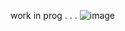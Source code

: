 work in prog . . .
![image](https://github.com/user-attachments/assets/8780b770-019a-4b4f-bced-516f8c75575a)


